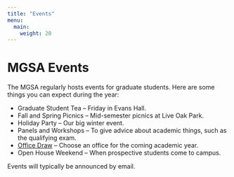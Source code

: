 ```yaml
---
title: "Events"
menu:
  main:
    weight: 20
---
```


# MGSA Events

The MGSA regularly hosts events for graduate students. Here are some things you can expect during the year:

- Graduate Student Tea – Friday in Evans Hall.
- Fall and Spring Picnics – Mid-semester picnics at Live Oak Park.
- Holiday Party – Our big winter event.
- Panels and Workshops – To give advice about academic things, such as the qualifying exam.
- [Office Draw](officedraw) – Choose an office for the coming academic year.
- Open House Weekend – When prospective students come to campus.

Events will typically be announced by email.